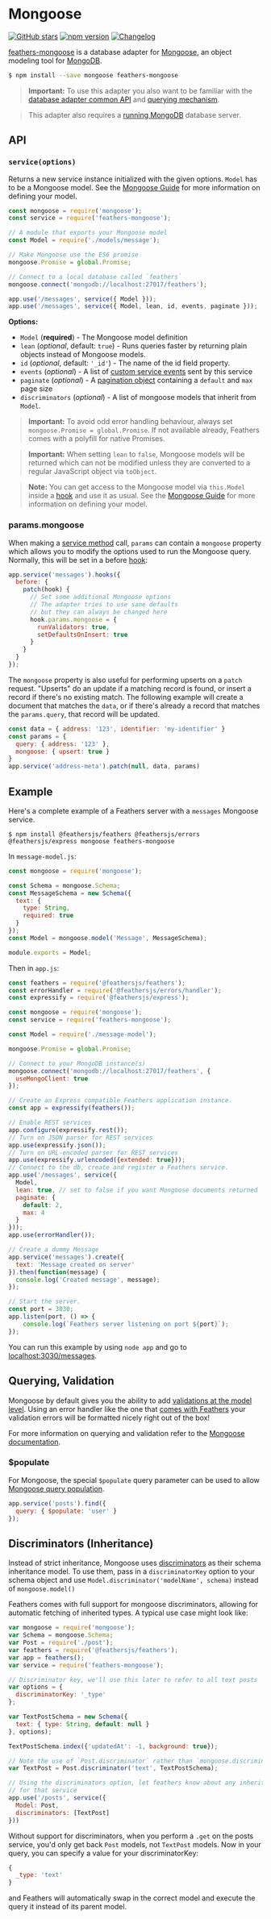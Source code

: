 # Mongoose

[![GitHub stars](https://img.shields.io/github/stars/feathersjs-ecosystem/feathers-mongoose.png?style=social&label=Star)](https://github.com/feathersjs-ecosystem/feathers-mongoose/)
[![npm version](https://img.shields.io/npm/v/feathers-mongoose.png?style=flat-square)](https://www.npmjs.com/package/feathers-mongoose)
[![Changelog](https://img.shields.io/badge/changelog-.md-blue.png?style=flat-square)](https://github.com/feathersjs-ecosystem/feathers-mongoose/blob/master/CHANGELOG.md)

[feathers-mongoose](https://github.com/feathersjs-ecosystem/feathers-mongoose) is a database adapter for [Mongoose](http://mongoosejs.com/), an object modeling tool for [MongoDB](https://www.mongodb.org/).

```bash
$ npm install --save mongoose feathers-mongoose
```

> **Important:** To use this adapter you also want to be familiar with the [database adapter common API](./common.md) and [querying mechanism](./querying.md).

> This adapter also requires a [running MongoDB](https://docs.mongodb.com/getting-started/shell/#) database server.


## API

### `service(options)`

Returns a new service instance initialized with the given options. `Model` has to be a Mongoose model. See the [Mongoose Guide](http://mongoosejs.com/docs/guide.html) for more information on defining your model.

```js
const mongoose = require('mongoose');
const service = require('feathers-mongoose');

// A module that exports your Mongoose model
const Model = require('./models/message');

// Make Mongoose use the ES6 promise
mongoose.Promise = global.Promise;

// Connect to a local database called `feathers`
mongoose.connect('mongodb://localhost:27017/feathers');

app.use('/messages', service({ Model }));
app.use('/messages', service({ Model, lean, id, events, paginate }));
```

__Options:__

- `Model` (**required**) - The Mongoose model definition
- `lean` (*optional*, default: `true`) - Runs queries faster by returning plain objects instead of Mongoose models.
- `id` (*optional*, default: `'_id'`) - The name of the id field property.
- `events` (*optional*) - A list of [custom service events](../real-time/events.md#custom-events) sent by this service
- `paginate` (*optional*) - A [pagination object](./pagination.md) containing a `default` and `max` page size
- `discriminators` (*optional*) - A list of mongoose models that inherit from `Model`.

> **Important:** To avoid odd error handling behaviour, always set `mongoose.Promise = global.Promise`. If not available already, Feathers comes with a polyfill for native Promises.

<!-- -->

> **Important:** When setting `lean` to `false`, Mongoose models will be returned which can not be modified unless they are converted to a regular JavaScript object via `toObject`.

<!-- -->

> **Note:** You can get access to the Mongoose model via `this.Model` inside a [hook](../hooks.md) and use it as usual. See the [Mongoose Guide](http://mongoosejs.com/docs/guide.html) for more information on defining your model.

### params.mongoose

When making a [service method](../services.md) call, `params` can contain a `mongoose` property which allows you to modify the options used to run the Mongoose query. Normally, this will be set in a before [hook](../hooks.md):

```js
app.service('messages').hooks({
  before: {
    patch(hook) {
      // Set some additional Mongoose options
      // The adapter tries to use sane defaults
      // but they can always be changed here
      hook.params.mongoose = {
        runValidators: true,
        setDefaultsOnInsert: true
      }
    }
  }
});
```

The `mongoose` property is also useful for performing upserts on a `patch` request.  "Upserts" do an update if a matching record is found, or insert a record if there's no existing match.  The following example will create a document that matches the `data`, or if there's already a record that matches the `params.query`, that record will be updated.

```js
const data = { address: '123', identifier: 'my-identifier' }
const params = {
  query: { address: '123' },
  mongoose: { upsert: true }
}
app.service('address-meta').patch(null, data, params)
```


## Example

Here's a complete example of a Feathers server with a `messages` Mongoose service.

```
$ npm install @feathersjs/feathers @feathersjs/errors @feathersjs/express mongoose feathers-mongoose
```

In `message-model.js`:

```js
const mongoose = require('mongoose');

const Schema = mongoose.Schema;
const MessageSchema = new Schema({
  text: {
    type: String,
    required: true
  }
});
const Model = mongoose.model('Message', MessageSchema);

module.exports = Model;
```

Then in `app.js`:

```js
const feathers = require('@feathersjs/feathers');
const errorHandler = require('@feathersjs/errors/handler');
const expressify = require('@feathersjs/express');

const mongoose = require('mongoose');
const service = require('feathers-mongoose');

const Model = require('./message-model');

mongoose.Promise = global.Promise;

// Connect to your MongoDB instance(s)
mongoose.connect('mongodb://localhost:27017/feathers', {
  useMongoClient: true
});

// Create an Express compatible Feathers application instance.
const app = expressify(feathers());

// Enable REST services
app.configure(expressify.rest());
// Turn on JSON parser for REST services
app.use(expressify.json());
// Turn on URL-encoded parser for REST services
app.use(expressify.urlencoded({extended: true}));
// Connect to the db, create and register a Feathers service.
app.use('/messages', service({
  Model,
  lean: true, // set to false if you want Mongoose documents returned
  paginate: {
    default: 2,
    max: 4
  }
}));
app.use(errorHandler());

// Create a dummy Message
app.service('messages').create({
  text: 'Message created on server'
}).then(function(message) {
  console.log('Created message', message);
});

// Start the server.
const port = 3030;
app.listen(port, () => {
    console.log(`Feathers server listening on port ${port}`);
});
```

You can run this example by using `node app` and go to [localhost:3030/messages](http://localhost:3030/messages).

## Querying, Validation

Mongoose by default gives you the ability to add [validations at the model level](http://mongoosejs.com/docs/validation.html). Using an error handler like the one that [comes with Feathers](https://github.com/feathersjs/feathers-errors/blob/master/src/error-handler.js) your validation errors will be formatted nicely right out of the box!

For more information on querying and validation refer to the [Mongoose documentation](http://mongoosejs.com/docs/guide.html).

### $populate

For Mongoose, the special `$populate` query parameter can be used to allow [Mongoose query population](http://mongoosejs.com/docs/populate.html).

```js
app.service('posts').find({
  query: { $populate: 'user' }
});
```

## Discriminators (Inheritance)

Instead of strict inheritance, Mongoose uses [discriminators](http://mongoosejs.com/docs/discriminators.html) as their schema inheritance model.
To use them, pass in a `discriminatorKey` option to your schema object and use `Model.discriminator('modelName', schema)` instead of `mongoose.model()`

Feathers comes with full support for mongoose discriminators, allowing for automatic fetching of inherited types. A typical use case might look like:

```js
var mongoose = require('mongoose');
var Schema = mongoose.Schema;
var Post = require('./post');
var feathers = require('@feathersjs/feathers');
var app = feathers();
var service = require('feathers-mongoose');

// Discriminator key, we'll use this later to refer to all text posts
var options = {
  discriminatorKey: '_type'
};

var TextPostSchema = new Schema({
  text: { type: String, default: null }
}, options);

TextPostSchema.index({'updatedAt': -1, background: true});

// Note the use of `Post.discriminator` rather than `mongoose.discriminator`.
var TextPost = Post.discriminator('text', TextPostSchema);

// Using the discriminators option, let feathers know about any inherited models you may have
// for that service
app.use('/posts', service({
  Model: Post,
  discriminators: [TextPost]
}))

```

Without support for discriminators, when you perform a `.get` on the posts service, you'd only get back `Post` models, not `TextPost` models.
Now in your query, you can specify a value for your discriminatorKey:

```js
{
  _type: 'text'
}
```

and Feathers will automatically swap in the correct model and execute the query it instead of its parent model.
